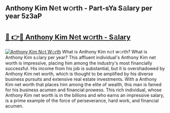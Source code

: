 ## Anthony Kim N𝚎t w𝚘rth - Part-sYa S𝚊lary per year 5z3aP

# <h2><a href="http://gc2nylm.nevu.top/?p=Anthony+Kim">🔗 👉🔴 Anthony Kim N𝚎t w𝚘rth - S𝚊lary</a></h2>

[![Anthony Kim N𝚎t W𝚘rth](https://i.imgur.com/Oavwk0R.jpeg)](http://gc2nylm.nevu.top/?p=Anthony+Kim)
What is Anthony Kim n𝚎t w𝚘rth? What is Anthony Kim s𝚊lary per year?
This affluent individual's Anthony Kim net worth is impressive, placing him among the industry's most financially successful. His income from his job is substantial, but it is overshadowed by Anthony Kim net worth, which is thought to be amplified by his diverse business pursuits and extensive real estate investments. With a Anthony Kim net worth that places him among the elite of wealth, this man is famed for his business acumen and financial prowess. This rich individual, whose Anthony Kim net worth is in the billions and who earns an impressive salary, is a prime example of the force of perseverance, hard work, and financial acumen.
